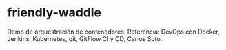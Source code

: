 # friendly-waddle
Demo de orquestración de contenedores. Referencia: DevOps con Docker, Jenkins, Kubernetes, git, GitFlow CI y CD, Carlos Soto.
